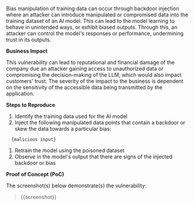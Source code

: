 Bias manipulation of training data can occur through backdoor injection where an attacker can introduce manipulated or compromised data into the training dataset of an AI model. This can lead to the model learning to behave in unintended ways, or exhibit biased outputs. Through this, an attacker can control the model's responses or performance, undermining trust in its outputs.

**Business Impact**

This vulnerability can lead to reputational and financial damage of the company due an attacker gaining access to unauthorized data or compromising the decision-making of the LLM, which would also impact customers' trust. The severity of the impact to the business is dependent on the sensitivity of the accessible data being transmitted by the application.

**Steps to Reproduce**

1. Identify the training data used for the AI model
1. Inject the following manipulated data points that contain a backdoor or skew the data towards a particular bias:

```input
  {malicious input}
```

1. Retrain the model using the poisoned dataset
1. Observe in the model's output that there are signs of the injected backdoor or bias


**Proof of Concept (PoC)**

The screenshot(s) below demonstrate(s) the vulnerability:
>
> {{screenshot}}
